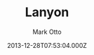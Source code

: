 ---
title: Lanyon
github: https://github.com/poole/lanyon
demo: https://lanyon.getpoole.com/
author: Mark Otto
ssg:
  - Jekyll
cms:
  - Markdown
date: 2013-12-28T07:53:04.000Z
description: A content-first, sliding sidebar theme for Jekyll.
draft: true
publish_date: '2013-12-28T07:53:04Z'
update_date: '2020-04-03T18:14:48Z'
github_star: 3022
github_fork: 2838
---